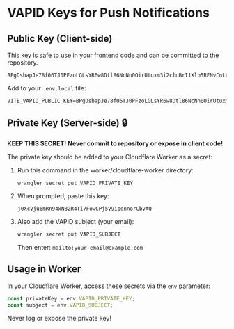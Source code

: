 # VAPID Keys for Push Notifications

## Public Key (Client-side)
This key is safe to use in your frontend code and can be committed to the repository.

```
BPgDsbapJe78f06TJ0PFzoLGLsYR6w8Dtl86NcNn0OirUtuxm3i2cluBrI1Xlb5RENvCnLX2S2SA2aGmi9DyhOU
```

Add to your `.env.local` file:
```
VITE_VAPID_PUBLIC_KEY=BPgDsbapJe78f06TJ0PFzoLGLsYR6w8Dtl86NcNn0OirUtuxm3i2cluBrI1Xlb5RENvCnLX2S2SA2aGmi9DyhOU
```

## Private Key (Server-side) 🔒
**KEEP THIS SECRET! Never commit to repository or expose in client code!**

The private key should be added to your Cloudflare Worker as a secret:

1. Run this command in the worker/cloudflare-worker directory:
   ```
   wrangler secret put VAPID_PRIVATE_KEY
   ```

2. When prompted, paste this key:
   ```
   j0XcVju6mRn94xN82R4Ti7FowCPj5V9ipdnnorCbvAQ
   ```

3. Also add the VAPID subject (your email):
   ```
   wrangler secret put VAPID_SUBJECT
   ```
   Then enter: `mailto:your-email@example.com`

## Usage in Worker

In your Cloudflare Worker, access these secrets via the `env` parameter:
```javascript
const privateKey = env.VAPID_PRIVATE_KEY;
const subject = env.VAPID_SUBJECT;
```

Never log or expose the private key!

